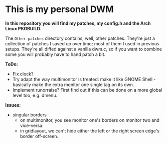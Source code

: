 This is my personal DWM
=========

**In this repository you will find my patches, my config.h and the Arch Linux PKGBUILD.**

The `Other patches` directory contains, well, other patches. They're just a collection of patches I saved up over time; most of them I used in previous setups. They're all diffed against a vanilla dwm.c, so if you want to combine some you will probably have to hand patch a bit.

**ToDo:**
* Fix clock?
* Try adapt the way multimonitor is treated: make it like GNOME Shell - basically make the extra monitor one single tag on its own.
* Implement runorraise? First find out if this can be done on a more global level too, e.g. dmenu.

**Issues:**
* singular borders
	* on multimonitor, you see monitor one's borders on monitor two and vice-versa.
	* in gridlayout, we can't hide either the left or the right screen edge's border off-screen.
